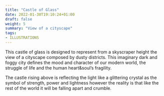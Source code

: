 ```yaml
---
title: "Castle of Glass"
date: 2022-01-30T19:10:24+01:00
draft: false
weight: 5
summary: "View of a cityscape"
tags:
- ILLUSTRATIONS
---
```


This castle of glass is designed to represent from a skyscraper height the view of a cityscape composed by dusty districts.
This imaginary dark and foggy city defines the mood and character of our modern world, the struggle of life and the human heart&soul’s fragility.

The castle rising above is reflecting the light like a glittering crystal as the symbol of strength, power and lightness however the reality is that like the rest of the world it will be falling apart and crumble.


